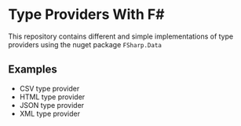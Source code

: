 # Type Providers With F# #

This repository contains different and simple
implementations of type providers
using the nuget package `FSharp.Data`

## Examples ##

- CSV type provider
- HTML type provider
- JSON type provider
- XML type provider
